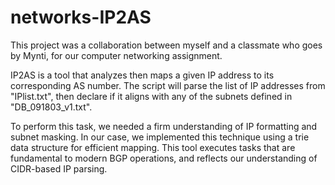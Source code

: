 # networks-IP2AS
This project was a collaboration between myself and a classmate who goes by Mynti, for our computer networking assignment.

IP2AS is a tool that analyzes then maps a given IP address to its corresponding AS number.
The script will parse the list of IP addresses from "IPlist.txt", then declare if it aligns with any of the subnets defined in "DB_091803_v1.txt".

To perform this task, we needed a firm understanding of IP formatting and subnet masking. In our case, we implemented this technique using a trie data structure for efficient mapping.
This tool executes tasks that are fundamental to modern BGP operations, and reflects our understanding of CIDR-based IP parsing.

